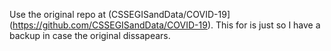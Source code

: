 Use the original repo at (CSSEGISandData/COVID-19](https://github.com/CSSEGISandData/COVID-19). This for is just so I have a backup in case the original dissapears.
